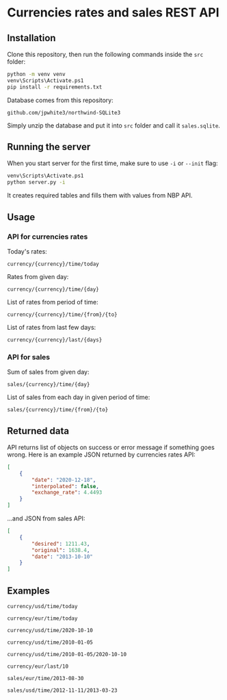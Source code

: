 # Currencies rates and sales REST API

## Installation

Clone this repository, then run the following commands inside the `src` folder:
```bash
python -m venv venv
venv\Scripts\Activate.ps1
pip install -r requirements.txt
```

Database comes from this repository:

`github.com/jpwhite3/northwind-SQLite3`

Simply unzip the database and put it into `src` folder and call it `sales.sqlite`.

## Running the server

When you start server for the first time, make sure to use `-i` or `--init` flag:
```bash
venv\Scripts\Activate.ps1
python server.py -i
```
It creates required tables and fills them with values from NBP API.

## Usage

### API for currencies rates
Today's rates:
```
currency/{currency}/time/today
```
Rates from given day:
```
currency/{currency}/time/{day}
```
List of rates from period of time:
```
currency/{currency}/time/{from}/{to}
```
List of rates from last few days:
```
currency/{currency}/last/{days}
```

### API for sales

Sum of sales from given day:
```
sales/{currency}/time/{day}
```
List of sales from each day in given period of time:
```
sales/{currency}/time/{from}/{to}
```

## Returned data

API returns list of objects on success or error message if something goes wrong. Here is an example JSON returned by currencies rates API:
```json
[
    {
        "date": "2020-12-18",
        "interpolated": false,
        "exchange_rate": 4.4493
    }
]
```
...and JSON from sales API:
```json
[
    {
        "desired": 1211.43,
        "original": 1638.4,
        "date": "2013-10-10"
    }
]
```
## Examples
```
currency/usd/time/today
```

```
currency/eur/time/today
```

```
currency/usd/time/2020-10-10
```

```
currency/usd/time/2010-01-05
```

```
currency/usd/time/2010-01-05/2020-10-10
```

```
currency/eur/last/10
```

```
sales/eur/time/2013-08-30
```

```
sales/usd/time/2012-11-11/2013-03-23
```
